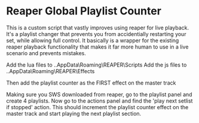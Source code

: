 # Reaper Global Playlist Counter

This is a custom script that vastly improves using reaper for live playback. It's a playlist changer that prevents you from accidentially restarting your set, while allowing full control. It basically is a wrapper for the existing reaper playback functionality that makes it far more human to use in a live scenario and prevents mistakes.

Add the lua files to ..AppData\Roaming\REAPER\Scripts
Add the js files to ..AppData\Roaming\REAPER\Effects

Then add the playlist counter as the FIRST effect on the master track

Making sure you SWS downloaded from reaper, go to the playlist panel and create 4 playlists. Now go to the actions panel and find the 'play next setlist if stopped' action. This should increment the playlist counter effect on the master track and start playing the next playlist section.

